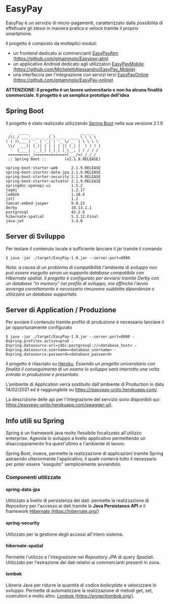 # EasyPay

EasyPay è un servizio di micro-pagamenti, caratterizzato dalla possibilità di effettuare gli stessi in maniera pratica e veloce tramite il proprio smartphone.

Il progetto è composto da molteplici moduli:

- un frontend dedicato ai commercianti [EasyPayAtm (https://github.com/gmammolo/Easypay-atm)](https://github.com/gmammolo/Easypay-atm)
- un applicativo Android dedicato agli utilizzatori [EasyPayMobile (https://github.com/MichelettiAlessandro/EasyPay_Mobile)](https://github.com/MichelettiAlessandro/EasyPay_Mobile)
- una interfaccia per l'integrazione con servizi terzi [EasyPayOnline (https://github.com/gmammolo/EasyPay-online)](https://github.com/gmammolo/EasyPay-online)

**ATTENZIONE: Il progetto è un lavoro universitario e non ha alcuna finalità commerciale. Il progetto è un semplice prototipo dell'idea**



## Spring Boot

Il progetto è stato realizzato utilizzando [Spring Boot](https://spring.io/projects/spring-boot) nella sua versione 2.1.9

```
  .   ____          _            __ _ _
 /\\ / ___'_ __ _ _(_)_ __  __ _ \ \ \ \
( ( )\___ | '_ | '_| | '_ \/ _` | \ \ \ \
 \\/  ___)| |_)| | | | | || (_| |  ) ) ) )
  '  |____| .__|_| |_|_| |_\__, | / / / /
 =========|_|==============|___/=/_/_/_/
 :: Spring Boot ::        (v2.1.9.RELEASE)
 
spring-boot-starter-web      2.1.9.RELEASE
spring-boot-starter-data-jpa 2.1.9.RELEASE
spring-boot-starter-security 2.1.9.RELEASE
spring-boot-starter-actuator 2.1.9.RELEASE
springdoc-openapi-ui         1.5.2
log4j                        1.2.17
lombok                       1.18.6
jstl                         1.2
tomcat-embed-jasper          9.0.22
derby                        10.13.1.1
postgresql                   42.2.6
hibernate-spatial            5.3.12.Final
java-jwt                     3.4.0
```



## Server di Sviluppo

 Per testare il contenuto locale è sufficiente lanciare il jar tramite il comando

```
$ java -jar ./target/EasyPay-1.0.jar --server.port=8080
```

*Nota: a causa di un problema di compatibilità l'ambiente di sviluppo non può essere eseguito senza un supporto database compatibile con Hibernate spatial. Il progetto è configurato per avviarsi tramite Derby con un database "in memory" nel profilo di sviluppo, ma affinché l'avvio avvenga correttamente è necessario rimuovere suddetta dipendenza o utilizzare un database supportato.*

## Server di Application / Produzione

Per avviare il contenuto tramite profilo di produzione è necessario lanciare il jar opportunamente configurato

```
$ java -jar ./target/EasyPay-1.0.jar --server.port=8080 -Dspring.profiles.active=prod -Dspring.datasource.url=jdbc:postgresql://<database_host> -Dspring.datasource.username=<database_username> -Dspring.datasource.password=<database_password>
```

Il progetto è rilasciato su [Heroku](https://www.heroku.com/). *Essendo un progetto universitario con finalità il conseguimento di un esame lo sviluppo sarà interrotto una volta entrato in produzione e presentato.*

L'ambiente di Application verrà sostituito dall'ambiente di Production in data 14/02/2021 ed è raggiungibile su [https:///easypay-unito.herokuapp.com/](https://easypay-unito.herokuapp.com/).

La descrizione delle api per l'integrazione del servizio sono disponibili qui: [https://easypay-unito.herokuapp.com/swagger-ui)](https://easypay-unito.herokuapp.com/swagger-ui).



## Info utili su Spring

Spring è un framework java molto flessibile focalizzato all'utilizzo enterprise. Agevola lo sviluppo a livello applicativo permettendo un disaccoppiamento fra quest'ultimo e l'ambiente di lavoro.

Spring Boot, invece, permette la realizzazione di applicazioni tramite Spring astraendo ulteriormente l'applicativo, il quale conterrà tutto il necessario per poter essere "eseguito" semplicemente avviandolo.

### Componenti utilizzate

#### spring-data-jpa

Utilizzato a livello di persistenza dei dati: permette la realizzazione di *Repository* per l'accesso ai dati tramite le **Java Persistance API** e il framework [Hibernate (https://hibernate.org/)](https://hibernate.org/)

#### spring-security

Utilizzato per la gestione degli accessi all'intero sistema.

#### hibernate-spatial

Permette l'utilizzo e l'integrazione nei *Repository JPA* di query *Spaziali*. Utilizzato per l'estrazione dei dati relativi ai commercianti presenti in zona.

#### lombok

Libreria Java per ridurre la quantità di codice *boilerplate* e velocizzare lo sviluppo. Permette di automatizzare la realizzazione di metodi get, set, costruttori e molto altro. [Lombok (https://projectlombok.org/)](https://projectlombok.org/).

